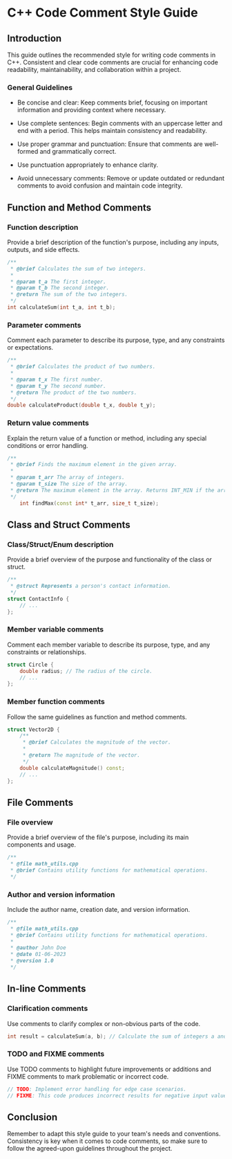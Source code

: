 # C++ Code Comment Style Guide

## Introduction

This guide outlines the recommended style for writing code comments in C++. Consistent and clear code comments are crucial for enhancing code readability, maintainability, and collaboration within a project.

### General Guidelines

* Be concise and clear: Keep comments brief, focusing on important information and providing context where necessary.

* Use complete sentences: Begin comments with an uppercase letter and end with a period. This helps maintain consistency and readability.

* Use proper grammar and punctuation: Ensure that comments are well-formed and grammatically correct.

* Use punctuation appropriately to enhance clarity.

* Avoid unnecessary comments: Remove or update outdated or redundant comments to avoid confusion and maintain code integrity.

## Function and Method Comments

### Function description

Provide a brief description of the function's purpose, including any inputs, outputs, and side effects.

```cpp
/**
 * @brief Calculates the sum of two integers.
 *
 * @param t_a The first integer.
 * @param t_b The second integer.
 * @return The sum of the two integers.
 */
int calculateSum(int t_a, int t_b);
```

### Parameter comments

Comment each parameter to describe its purpose, type, and any constraints or expectations.

```cpp
/**
 * @brief Calculates the product of two numbers.
 *
 * @param t_x The first number.
 * @param t_y The second number.
 * @return The product of the two numbers.
 */
double calculateProduct(double t_x, double t_y);
```

### Return value comments

Explain the return value of a function or method, including any special conditions or error handling.

```cpp
/**
 * @brief Finds the maximum element in the given array.
 *
 * @param t_arr The array of integers.
 * @param t_size The size of the array.
 * @return The maximum element in the array. Returns INT_MIN if the array is empty.
 */
    int findMax(const int* t_arr, size_t t_size);
```

## Class and Struct Comments

### Class/Struct/Enum description

 Provide a brief overview of the purpose and functionality of the class or struct.

```cpp
/**
 * @struct Represents a person's contact information.
 */
struct ContactInfo {
    // ...
};
```

### Member variable comments

Comment each member variable to describe its purpose, type, and any constraints or relationships.

```cpp
struct Circle {
    double radius; // The radius of the circle.
    // ...
};
```

### Member function comments

Follow the same guidelines as function and method comments.

```cpp
struct Vector2D {
    /**
     * @brief Calculates the magnitude of the vector.
     *
     * @return The magnitude of the vector.
     */
    double calculateMagnitude() const;
    // ...
};
```

## File Comments

### File overview

Provide a brief overview of the file's purpose, including its main components and usage.

```cpp
/**
 * @file math_utils.cpp
 * @brief Contains utility functions for mathematical operations.
 */
```

### Author and version information

Include the author name, creation date, and version information.

```cpp
/**
 * @file math_utils.cpp
 * @brief Contains utility functions for mathematical operations.
 *
 * @author John Doe
 * @date 01-06-2023
 * @version 1.0
 */
 ```

## In-line Comments

### Clarification comments

Use comments to clarify complex or non-obvious parts of the code.

```cpp
int result = calculateSum(a, b); // Calculate the sum of integers a and b.
```

### TODO and FIXME comments

Use TODO comments to highlight future improvements or additions and FIXME comments to mark problematic or incorrect code.

```cpp
// TODO: Implement error handling for edge case scenarios.
// FIXME: This code produces incorrect results for negative input values.
```

## Conclusion

Remember to adapt this style guide to your team's needs and conventions. Consistency is key when it comes to code comments, so make sure to follow the agreed-upon guidelines throughout the project.
